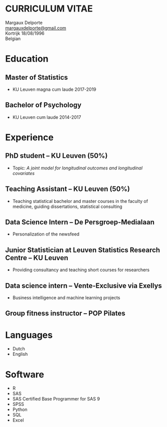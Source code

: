 # CURRICULUM VITAE 

Margaux Delporte  
margauxdelporte@gmail.com  
Kortrijk 18/08/1996  
Belgian  

# Education

## Master of Statistics
 * KU Leuven    magna cum laude 2017-2019
## Bachelor of Psychology
 * KU Leuven   cum laude 2014-2017

# Experience
## PhD student – KU Leuven (50%)
 * Topic:  _A joint model for longitudinal outcomes and longitudinal covariates_ 
## Teaching Assistant – KU Leuven (50%)
 * Teaching statistical bachelor and master courses in the faculty of medicine, guiding dissertations, statistical consulting
## Data Science Intern – De Persgroep-Medialaan 
 * Personalization of the newsfeed 
## Junior Statistician at Leuven Statistics Research Centre – KU Leuven
 * Providing consultancy and teaching short courses for researchers
## Data science intern – Vente-Exclusive via Exellys
 * Business intelligence and machine learning projects
## Group fitness instructor – POP Pilates

# Languages
* Dutch
* English

# Software
*	R
*	SAS 
 * SAS Certified Base Programmer for SAS 9
* SPSS
* Python
* SQL
* Excel
 
